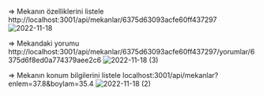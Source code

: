   => Mekanın özelliklerini listele
  http://localhost:3001/api/mekanlar/6375d63093acfe60ff437297
  ![2022-11-18](https://user-images.githubusercontent.com/115172638/202672080-99317576-4582-4cb8-a4cd-7f630e0f9a1c.png)

  => Mekandaki yorumu 
  http://localhost:3001/api/mekanlar/6375d63093acfe60ff437297/yorumlar/6375d6f8ed0a774379aee2c6
  ![2022-11-18 (3)](https://user-images.githubusercontent.com/115172638/202672183-bec18af0-f322-42fb-8b84-fa7d3363eb72.png)

  => Mekanın konum bilgilerini listele
  localhost:3001/api/mekanlar?enlem=37.8&boylam=35.4
  ![2022-11-18 (2)](https://user-images.githubusercontent.com/115172638/202672240-458bc407-e62f-4d5f-9c50-dfd32817d694.png)

